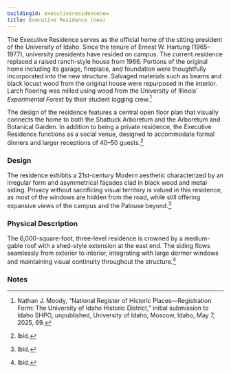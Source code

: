 ```yaml
---
buildingid: executiveresidencenew
title: Executive Residence (new)
---
```


The Executive Residence serves as the official home of the sitting president of the University of Idaho. Since the tenure of Ernest W. Hartung (1965–1977), university presidents have resided on campus. The current residence replaced a raised ranch-style house from 1966. Portions of the original home including its garage, fireplace, and foundation were thoughtfully incorporated into the new structure. Salvaged materials such as beams and black locust wood from the original house were repurposed in the interior. Larch flooring was milled using wood from the University of Illinois' *Experimental Forest* by their student logging crew.[^1] 

The design of the residence features a central open floor plan that visually connects the home to both the Shattuck Arboretum and the Arboretum and Botanical Garden. In addition to being a private residence, the Executive Residence functions as a social venue, designed to accommodate formal dinners and larger receptions of 40–50 guests.[^2]

### Design

The residence exhibits a 21st-century Modern aesthetic characterized by an irregular form and asymmetrical façades clad in black wood and metal siding. Privacy without sacrificing visual territory is valued in this residence, as most of the windows are hidden from the road, while still offering expansive views of the campus and the Palouse beyond.[^3]

### Physical Description

The 6,000-square-foot, three-level residence is crowned by a medium-gable roof with a shed-style extension at the east end. The siding flows seamlessly from exterior to interior, integrating with large dormer windows and maintaining visual continuity throughout the structure.[^4] 

### Notes 

[^1]: Nathan J. Moody, “National Register of Historic Places—Registration Form: The University of Idaho Historic District,” initial submission to Idaho SHPO, unpublished, University of Idaho, Moscow, Idaho, May 7, 2025, 69. 
[^2]: Ibid. 
[^3]: Ibid. 
[^4]: Ibid. 

